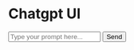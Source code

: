 
<html>
<head>
  <title>Chatgpt UI</title>
  <link rel="stylesheet" href="https://unpkg.com/tailwindcss@^1.0/dist/tailwind.min.css">
  <script src="https://cdn.jsdelivr.net/npm/axios/dist/axios.min.js"></script>
</head>
<body class="bg-gray-900 text-white">
  <div class="container mx-auto p-4">
    <h1 class="text-4xl font-bold text-center">Chatgpt UI</h1>
    <div class="flex flex-col mt-8">
      <div id="messages" class="overflow-y-auto h-96 mb-4 border border-gray-700 rounded-lg p-2">
        <!-- Messages will be appended here -->
      </div>
      <form id="form" class="flex">
        <input id="input" type="text" class="flex-1 bg-gray-800 border border-gray-700 rounded-l-lg p-2" placeholder="Type your prompt here...">
        <button id="button" type="submit" class="bg-blue-600 border border-blue-600 rounded-r-lg p-2">Send</button>
      </form>
    </div>
  </div>
  <script>
    // Get the elements from the document
    const form = document.getElementById("form");
    const input = document.getElementById("input");
    const button = document.getElementById("button");
    const messages = document.getElementById("messages");

    // Define the OpenAI parameters
    const endpoint = "https://api.openai.com/v1/completions";
    const model = "text-davinci-003";
    const key = "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"; // Replace with your own key
    const headers = {
      "Authorization": `Bearer ${key}`,
      "Content-Type": "application/json"
    };

    // Define a function to append a message to the messages div
    function appendMessage(text, sender) {
      // Create a new div element
      const message = document.createElement("div");
      // Add a class based on the sender
      message.className = sender === "user" ? "bg-gray-800 text-white rounded-br-lg rounded-tl-lg p-2 my-2 ml-auto w-max" : "bg-blue-600 text-white rounded-bl-lg rounded-tr-lg p-2 my-2 mr-auto w-max";
      // Set the text content to the text argument
      message.textContent = text;
      // Append the message to the messages div
      messages.appendChild(message);
      // Scroll to the bottom of the messages div
      messages.scrollTop = messages.scrollHeight;
    }

    // Define a function to send a request to OpenAI and get a response
    async function getResponse(prompt) {
      // Disable the button and input while waiting for the response
      button.disabled = true;
      input.disabled = true;
      // Create a data object with the prompt and model parameters
      const data = {
        prompt: prompt,
        model: model
      };
      try {
        // Send a post request to the endpoint with the data and headers
        const response = await axios.post(endpoint, data, {headers: headers});
        // Get the text from the response data
        const text = response.data.choices[0].text;
        // Append the text as a message from chatgpt
        appendMessage(text, "chatgpt");
      } catch (error) {
        // If there is an error, append it as a message from chatgpt
        appendMessage(error.message, "chatgpt");
      }
      // Enable the button and input after getting the response
      button.disabled = false;
      input.disabled = false;
    }

    // Add an event listener to the form submit event
    form.addEventListener("submit", (event) => {
      // Prevent the default form submission behavior
      event.preventDefault();
      // Get the value of the input element
      const prompt = input.value;
      // If the prompt is not empty, append it as a message from user and get a response from chatgpt
      if (prompt) {
        appendMessage(prompt, "user");
        getResponse(prompt);
        // Clear the input value after sending it
        input.value = "";
      }
    });
  </script>
</body>
</html>


